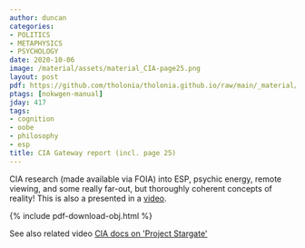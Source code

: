```yaml
---
author: duncan
categories:
- POLITICS
- METAPHYSICS
- PSYCHOLOGY
date: 2020-10-06
image: /material/assets/material_CIA-page25.png
layout: post
pdf: https://github.com/tholonia/tholonia.github.io/raw/main/_material/assets/material_CIA-page25.pdf
ptags: [nokwgen-manual]
jday: 417
tags:
- cognition
- oobe
- philosophy
- esp
title: CIA Gateway report (incl. page 25)
---
```


CIA research (made available via FOIA) into ESP, psychic energy, remote viewing, and some really far-out, but thoroughly coherent concepts of reality!  This is also a presented in a [video](/videos/CIA-stargate.html).

<!--more-->

{% include pdf-download-obj.html %}

See also related video [CIA docs on 'Project Stargate'](/videos/CIA-stargate.html)
